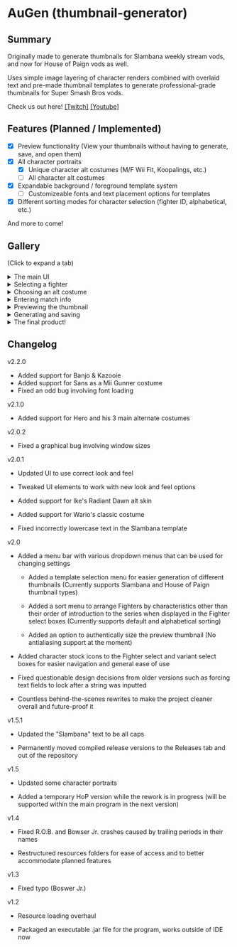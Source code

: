 # AuGen (thumbnail-generator)

## Summary
Originally made to generate thumbnails for Slambana weekly stream vods, and now for House of Paign vods as well.

Uses simple image layering of character renders combined with overlaid text and pre-made thumbnail templates to generate professional-grade thumbnails for Super Smash Bros vods.

Check us out here! [\[Twitch\]](https://www.twitch.tv/crossslashstudios) [\[Youtube\]](https://www.youtube.com/channel/UCtkWBSJDL-KiXGt27LxHWwA)



## Features (Planned / Implemented)

- [x] Preview functionality (View your thumbnails without having to generate, save, and open them)
- [x] All character portraits
  - [x] Unique character alt costumes (M/F Wii Fit, Koopalings, etc.)
  - [ ] All character alt costumes
- [x] Expandable background / foreground template system
  - [ ] Customizeable fonts and text placement options for templates
- [x] Different sorting modes for character selection (fighter ID, alphabetical, etc.)

And more to come!



## Gallery

(Click to expand a tab)

<details>
  <summary>The main UI</summary>
  
  ![The main UI](https://media.discordapp.net/attachments/533545367816634369/632123136883556371/1.PNG)
</details>

<details>
  <summary>Selecting a fighter</summary>
  
  ![Selecting a fighter](https://media.discordapp.net/attachments/533545367816634369/632123139593338880/2.PNG)
</details>

<details>
  <summary>Choosing an alt costume</summary>
  
  ![Selecting an alt costume](https://media.discordapp.net/attachments/533545367816634369/632123142004801557/3.PNG)
</details>

<details>
  <summary>Entering match info</summary>
  
  ![Entering match info](https://media.discordapp.net/attachments/533545367816634369/632123144752201739/4.PNG)
</details>

<details>
  <summary>Previewing the thumbnail</summary>
  
  ![Previewing the thumbnail](https://media.discordapp.net/attachments/533545367816634369/632123133855268864/5.PNG)
</details>

<details>
  <summary>Generating and saving</summary>
  
  ![Generating and saving](https://media.discordapp.net/attachments/533545367816634369/632123134119641088/6.PNG)
</details>

<details>
  <summary>The final product!</summary>
  
  ![What are you reading these for?](https://media.discordapp.net/attachments/533545367816634369/632125315887398942/7.png)
</details>



## Changelog

v2.2.0

- Added support for Banjo & Kazooie
- Added support for Sans as a Mii Gunner costume
- Fixed an odd bug involving font loading

v2.1.0

- Added support for Hero and his 3 main alternate costumes

v2.0.2

- Fixed a graphical bug involving window sizes

v2.0.1

- Updated UI to use correct look and feel

- Tweaked UI elements to work with new look and feel options

- Added support for Ike's Radiant Dawn alt skin

- Added support for Wario's classic costume

- Fixed incorrectly lowercase text in the Slambana template

v2.0

- Added a menu bar with various dropdown menus that can be used for changing settings

  - Added a template selection menu for easier generation of different thumbnails (Currently supports Slambana and House of Paign thumbnail types)
  
  - Added a sort menu to arrange Fighters by characteristics other than their order of introduction to the series when displayed in the Fighter select boxes (Currently supports default and alphabetical sorting)
  
  - Added an option to authentically size the preview thumbnail (No antialiasing support at the moment)
  
- Added character stock icons to the Fighter select and variant select boxes for easier navigation and general ease of use

- Fixed questionable design decisions from older versions such as forcing text fields to lock after a string was inputted

- Countless behind-the-scenes rewrites to make the project cleaner overall and future-proof it

v1.5.1

- Updated the "Slambana" text to be all caps

- Permanently moved compiled release versions to the Releases tab and out of the repository

v1.5

- Updated some character portraits

- Added a temporary HoP version while the rework is in progress (will be supported within the main program in the next version)

v1.4

- Fixed R.O.B. and Bowser Jr. crashes caused by trailing periods in their names

- Restructured resources folders for ease of access and to better accommodate planned features

v1.3

- Fixed typo (Boswer Jr.)

v1.2

- Resource loading overhaul

- Packaged an executable .jar file for the program, works outside of IDE now
